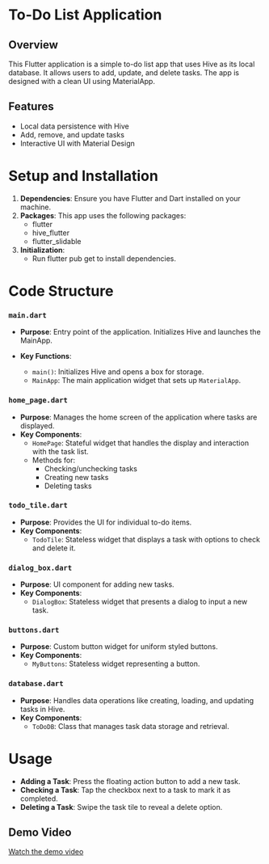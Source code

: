 # To-Do List Application

## Overview

This Flutter application is a simple to-do list app that uses Hive as its local database. It allows users to add, update, and delete tasks. The app is designed with a clean UI using MaterialApp.

## Features

- Local data persistence with Hive
- Add, remove, and update tasks
- Interactive UI with Material Design

# Setup and Installation

1. **Dependencies**: Ensure you have Flutter and Dart installed on your machine.
2. **Packages**: This app uses the following packages:
   - flutter
   - hive_flutter
   - flutter_slidable
3. **Initialization**:
   - Run flutter pub get to install dependencies.

# Code Structure

### `main.dart`

- **Purpose**: Entry point of the application. Initializes Hive and launches the MainApp.

- **Key Functions**:
  - `main()`: Initializes Hive and opens a box for storage.
  - `MainApp`: The main application widget that sets up `MaterialApp`.

### `home_page.dart`

- **Purpose**: Manages the home screen of the application where tasks are displayed.
- **Key Components**:
  - `HomePage`: Stateful widget that handles the display and interaction with the task list.
  - Methods for:
    - Checking/unchecking tasks
    - Creating new tasks
    - Deleting tasks

### `todo_tile.dart`

- **Purpose**: Provides the UI for individual to-do items.
- **Key Components**:
  - `TodoTile`: Stateless widget that displays a task with options to check and delete it.

### `dialog_box.dart`

- **Purpose**: UI component for adding new tasks.
- **Key Components**:
  - `DialogBox`: Stateless widget that presents a dialog to input a new task.

### `buttons.dart`

- **Purpose**: Custom button widget for uniform styled buttons.
- **Key Components**:
  - `MyButtons`: Stateless widget representing a button.

### `database.dart`

- **Purpose**: Handles data operations like creating, loading, and updating tasks in Hive.
- **Key Components**:
  - `ToDoDB`: Class that manages task data storage and retrieval.

# Usage

- **Adding a Task**: Press the floating action button to add a new task.
- **Checking a Task**: Tap the checkbox next to a task to mark it as completed.
- **Deleting a Task**: Swipe the task tile to reveal a delete option.

## Demo Video

[Watch the demo video](./lib/assets/video/ToDo_demo.mp4)

